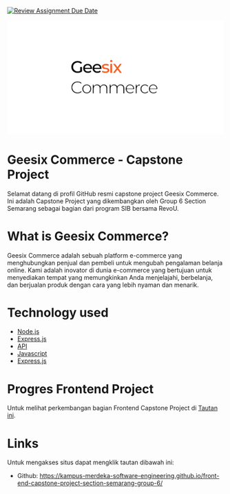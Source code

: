 [![Review Assignment Due Date](https://classroom.github.com/assets/deadline-readme-button-24ddc0f5d75046c5622901739e7c5dd533143b0c8e959d652212380cedb1ea36.svg)](https://classroom.github.com/a/0wBSnje4)

![GeeSix Commerce Logo](./style/pictures/geesix.png)

# Geesix Commerce - Capstone Project
Selamat datang di profil GitHub resmi capstone project Geesix Commerce. Ini adalah Capstone Project yang dikembangkan oleh Group 6 Section Semarang sebagai bagian dari program SIB bersama RevoU.

# What is Geesix Commerce?

Geesix Commerce adalah sebuah platform e-commerce yang menghubungkan penjual dan pembeli untuk mengubah pengalaman belanja online. Kami adalah inovator di dunia e-commerce yang bertujuan untuk menyediakan tempat yang memungkinkan Anda menjelajahi, berbelanja, dan berjualan produk dengan cara yang lebih nyaman dan menarik.

# Technology used

- [Node.js](https://nodejs.org/)
- [Express.js](https://expressjs.com/)
- [API](https://)
- [Javascript](https://javascript.com/)
- [Express.js](https://expressjs.com/)

# Progres Frontend Project
Untuk melihat perkembangan bagian Frontend Capstone Project di [Tautan ini](https://github.com/Kampus-Merdeka-Software-Engineering/front-end-capstone-project-section-semarang-group-6).

# Links
Untuk mengakses situs dapat mengklik tautan dibawah ini:
- Github: https://kampus-merdeka-software-engineering.github.io/front-end-capstone-project-section-semarang-group-6/
